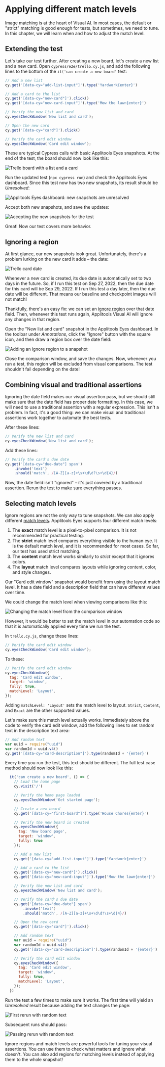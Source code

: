 # Applying different match levels

Image matching is at the heart of Visual AI.
In most cases, the default or "strict" matching is good enough for tests,
but sometimes, we need to tune.
In this chapter, we will learn when and how to adjust the match level.


## Extending the test

Let's take our test further.
After creating a new board, let's create a new list and a new card.
Open `cypress/e2e/trello.cy.js`,
and add the following lines to the bottom of the `it('can create a new board'` test:

```javascript
// Add a new list
cy.get('[data-cy="add-list-input"]').type('Yardwork{enter}')

// Add a card to the list
cy.get('[data-cy="new-card"]').click()
cy.get('[data-cy="new-card-input"]').type('Mow the lawn{enter}')

// Verify the new list and card
cy.eyesCheckWindow('New list and card');

// Open the new card
cy.get('[data-cy="card"]').click()

// Verify the card edit window
cy.eyesCheckWindow('Card edit window');
```

These are typical Cypress calls with basic Applitools Eyes snapshots.
At the end of the test, the board should now look like this:

![Trello board with a list and a card](images/chapter5/board-with-list-and-card.png)

Run the updated test (`npx cypress run`) and check the Applitools Eyes dashboard.
Since this test now has two new snapshots, its result should be *Unresolved*:

![Applitools Eyes dashboard: new snapshots are unresolved](images/chapter5/dashboard-new-snapshots-unresolved.png)

Accept both new snapshots, and save the updates:

![Accepting the new snapshots for the test](images/chapter5/accept-new-snapshots.png)

Great! Now our test covers more behavior.


## Ignoring a region

At first glance, our new snapshots look great.
Unfortunately, there's a problem lurking on the new card it adds – the date:

![Trello card date](images/chapter5/card-date.png)

Whenever a new card is created, its due date is automatically set to two days in the future.
So, if I run this test on Sep 27, 2022, then the due date for this card will be Sep 29, 2022.
If I run this test a day later, then the due date will be different.
That means our baseline and checkpoint images will not match!

Thankfully, there's an easy fix:
we can set an [ignore region](https://help.applitools.com/hc/en-us/articles/360006915192-Adding-Ignorable-Regions)
over that date field.
Then, whenever this test runs again,
Applitools Visual AI will ignore any changes in that region.

Open the "New list and card" snapshot in the Applitools Eyes dashboard.
In the toolbar under *Annotations*,
click the "Ignore" button with the square icon,
and then draw a region box over the date field:

![Adding an ignore region to a snapshot](images/chapter5/ignore-region.png)

Close the comparison window, and save the changes.
Now, whenever you run a test, this region will be excluded from visual comparisons.
The test shouldn't fail depending on the date!


## Combining visual and traditional assertions

Ignoring the date field makes our visual assertion pass,
but we should still make sure that the date field has proper date formatting.
In this case, we will need to use a traditional assertion with a regular expression.
This isn't a problem.
In fact, it's a good thing:
we can make visual and traditional assertions work together to automate the best tests.

After these lines:

```javascript
// Verify the new list and card
cy.eyesCheckWindow('New list and card');
```

Add these lines:

```javascript
// Verify the card's due date
cy.get('[data-cy="due-date"] span')
    .invoke('text')
    .should('match', /[A-Z][a-z]+\s+\d\d?\s+\d{4}/)
```

Now, the date field isn't "ignored" – it's just covered by a traditional assertion.
Rerun the test to make sure everything passes.


## Selecting match levels

Ignore regions are not the only way to tune snapshots.
We can also apply different [match levels](https://help.applitools.com/hc/en-us/articles/360007188591-Match-Levels).
Applitools Eyes supports four different match levels:

1. The **exact** match level is a pixel-to-pixel comparison.
   It is not recommended for practical testing.
2. The **strict** match level compares everything visible to the human eye.
   It is the default match level, and it is recommended for most cases.
   So far, our test has used strict matching.
3. The **content** match level works similarly to *strict* except that it ignores colors.
4. The **layout** match level compares layouts while ignoring content, color, and style changes.

Our "Card edit window" snapshot would benefit from using the layout match level.
It has a date field and a description field that can have different values over time.

We could change the match level when viewing comparisons like this:

![Changing the match level from the comparison window](images/chapter5/change-match-level.png)

However, it would be better to set the match level in our automation code
so that it is automatically applied every time we run the test.

In `trello.cy.js`, change these lines:

```javascript
// Verify the card edit window
cy.eyesCheckWindow('Card edit window');
```

To these:

```javascript
// Verify the card edit window
cy.eyesCheckWindow({
  tag: 'Card edit window',
  target: 'window',
  fully: true,
  matchLevel: 'Layout',
});
```

Adding `matchLevel: 'Layout'` sets the match level to layout.
`Strict`, `Content`, and `Exact` are the other supported values.

Let's make sure this match level actually works.
Immediately above the code to verify the card edit window,
add the following lines to set random text in the description text area:

```javascript
// Add random text
var uuid = require("uuid")
var randomId = uuid.v4()
cy.get('[data-cy="card-description"]').type(randomId + '{enter}')
```

Every time you run the test, this text should be different.
The full test case method should now look like this:

```javascript
  it('can create a new board', () => {
    // Load the home page
    cy.visit('/')

    // Verify the home page loaded
    cy.eyesCheckWindow('Get started page');

    // Create a new board
    cy.get('[data-cy="first-board"]').type('House Chores{enter}')

    // Verify the new board is created
    cy.eyesCheckWindow({
      tag: 'New board page',
      target: 'window',
      fully: true
    });

    // Add a new list
    cy.get('[data-cy="add-list-input"]').type('Yardwork{enter}')

    // Add a card to the list
    cy.get('[data-cy="new-card"]').click()
    cy.get('[data-cy="new-card-input"]').type('Mow the lawn{enter}')

    // Verify the new list and card
    cy.eyesCheckWindow('New list and card');

    // Verify the card's due date
    cy.get('[data-cy="due-date"] span')
        .invoke('text')
        .should('match', /[A-Z][a-z]+\s+\d\d?\s+\d{4}/)

    // Open the new card
    cy.get('[data-cy="card"]').click()

    // Add random text
    var uuid = require("uuid")
    var randomId = uuid.v4()
    cy.get('[data-cy="card-description"]').type(randomId + '{enter}')

    // Verify the card edit window
    cy.eyesCheckWindow({
      tag: 'Card edit window',
      target: 'window',
      fully: true,
      matchLevel: 'Layout',
    });
  })
```

Run the test a few times to make sure it works.
The first time will yield an *Unresolved* result
because adding the text changes the page:

![First rerun with random text](images/chapter5/first-rerun-with-random-text.png)

Subsequent runs should pass:

![Passing rerun with random text](images/chapter5/passing-rerun-with-random-text.png)

Ignore regions and match levels are powerful tools for tuning your visual assertions.
You can use them to check what matters and ignore what doesn't.
You can also add regions for matching levels instead of applying them to the whole snapshot!
